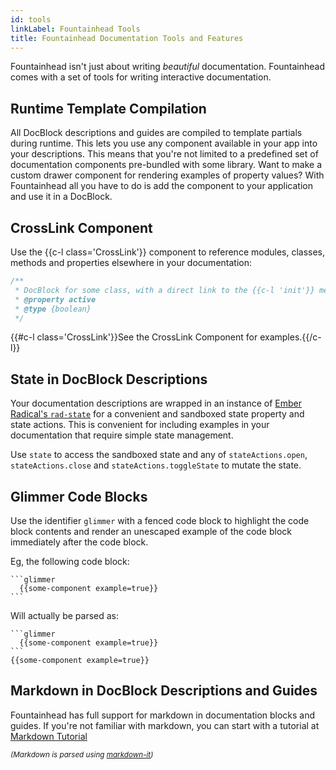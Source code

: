```yaml
---
id: tools
linkLabel: Fountainhead Tools
title: Fountainhead Documentation Tools and Features
---
```


Fountainhead isn't just about writing _beautiful_ documentation. Fountainhead
comes with a set of tools for writing interactive documentation.

## Runtime Template Compilation
All DocBlock descriptions and guides are compiled to template partials during
runtime. This lets you use any component available in your app into your descriptions.
This means that you're not limited to a predefined set of documentation components
pre-bundled with some library. Want to make a custom drawer component for rendering
examples of property values? With Fountainhead all you have to do is add the
component to your application and use it in a DocBlock.

## CrossLink Component
Use the {{c-l class='CrossLink'}} component to reference modules, classes, methods
and properties elsewhere in your documentation:

```javascript
/**
 * DocBlock for some class, with a direct link to the {{c-l 'init'}} method.
 * @property active
 * @type {boolean}
 */
```

{{#c-l class='CrossLink'}}See the CrossLink Component for examples.{{/c-l}}

## State in DocBlock Descriptions
Your documentation descriptions are wrapped in an instance of
[Ember Radical's `rad-state`](https://healthsparq.github.io/ember-radical/docs/classes/Component.RadState)
for a convenient and sandboxed state property and state actions. This is
convenient for including examples in your documentation that require simple
state management.

Use `state` to access the sandboxed state and any of `stateActions.open`,
`stateActions.close` and `stateActions.toggleState` to mutate the state.

## Glimmer Code Blocks
Use the identifier `glimmer` with a fenced code block to highlight the code block
contents and render an unescaped example of the code block immediately after
the code block.

Eg, the following code block:
<pre class="language-markdown"><code class="language-markdown"><span class="token template-string"><span class="token string">``</span></span><span class="token template-string"><span class="token string">`glimmer
  {{some-component example=true}}
`</span></span><span class="token template-string"><span class="token string">``</span></span>
</code></pre>

Will actually be parsed as:
<pre class="language-markdown"><code class="language-markdown"><span class="token template-string"><span class="token string">``</span></span><span class="token template-string"><span class="token string">`glimmer
  {{some-component example=true}}
`</span></span><span class="token template-string"><span class="token string">``</span></span>
<span class="token punctuation">{</span><span class="token punctuation">{</span>some<span class="token operator">-</span>component example<span class="token operator">=</span><span class="token boolean">true</span><span class="token punctuation">}</span><span class="token punctuation">}</span>
</code></pre>

## Markdown in DocBlock Descriptions and Guides
Fountainhead has full support for markdown in documentation blocks and guides.
If you're not familiar with markdown, you can start with a tutorial at
[Markdown Tutorial](http://www.markdowntutorial.com/)

_<small>(Markdown is parsed using [markdown-it](https://markdown-it.github.io/markdown-it/))</small>_
